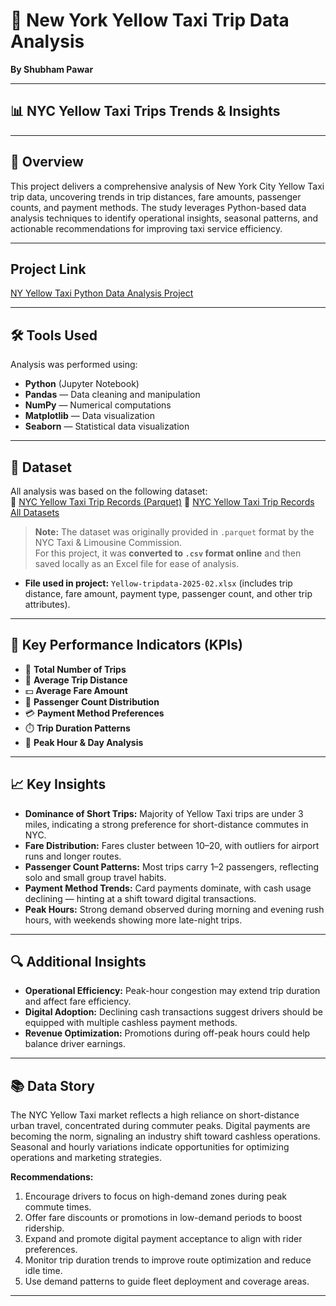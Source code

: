 # 🚕 New York Yellow Taxi Trip Data Analysis

**By Shubham Pawar**

---

## 📊 NYC Yellow Taxi Trips Trends & Insights

---

## 📌 Overview

This project delivers a comprehensive analysis of New York City Yellow Taxi trip data, uncovering trends in trip distances, fare amounts, passenger counts, and payment methods. The study leverages Python-based data analysis techniques to identify operational insights, seasonal patterns, and actionable recommendations for improving taxi service efficiency.

---

## Project Link

[NY Yellow Taxi Python Data Analysis Project](https://github.com/mjshubham21/NY_yellow_taxi_python_DA_project/blob/main/yellow_taxi_project.ipynb)

---

## 🛠️ Tools Used

Analysis was performed using:

- **Python** (Jupyter Notebook)
- **Pandas** — Data cleaning and manipulation
- **NumPy** — Numerical computations
- **Matplotlib** — Data visualization
- **Seaborn** — Statistical data visualization

---

## 📁 Dataset

All analysis was based on the following dataset:  
🔗 [NYC Yellow Taxi Trip Records (Parquet)](https://d37ci6vzurychx.cloudfront.net/trip-data/yellow_tripdata_2025-02.parquet)
🔗 [NYC Yellow Taxi Trip Records All Datasets](https://www.nyc.gov/site/tlc/about/tlc-trip-record-data.page)


> **Note:** The dataset was originally provided in `.parquet` format by the NYC Taxi & Limousine Commission.  
> For this project, it was **converted to `.csv` format online** and then saved locally as an Excel file for ease of analysis.

- **File used in project:** `Yellow-tripdata-2025-02.xlsx` (includes trip distance, fare amount, payment type, passenger count, and other trip attributes).

---

## 🎯 Key Performance Indicators (KPIs)

- 🚖 **Total Number of Trips**
- 📏 **Average Trip Distance**
- 💵 **Average Fare Amount**
- 🧍 **Passenger Count Distribution**
- 💳 **Payment Method Preferences**
- ⏱️ **Trip Duration Patterns**
- 📅 **Peak Hour & Day Analysis**

---

## 📈 Key Insights

- **Dominance of Short Trips:** Majority of Yellow Taxi trips are under 3 miles, indicating a strong preference for short-distance commutes in NYC.
- **Fare Distribution:** Fares cluster between $10–$20, with outliers for airport runs and longer routes.
- **Passenger Count Patterns:** Most trips carry 1–2 passengers, reflecting solo and small group travel habits.
- **Payment Method Trends:** Card payments dominate, with cash usage declining — hinting at a shift toward digital transactions.
- **Peak Hours:** Strong demand observed during morning and evening rush hours, with weekends showing more late-night trips.

---

## 🔍 Additional Insights

- **Operational Efficiency:** Peak-hour congestion may extend trip duration and affect fare efficiency.
- **Digital Adoption:** Declining cash transactions suggest drivers should be equipped with multiple cashless payment methods.
- **Revenue Optimization:** Promotions during off-peak hours could help balance driver earnings.

---

## 📚 Data Story

The NYC Yellow Taxi market reflects a high reliance on short-distance urban travel, concentrated during commuter peaks. Digital payments are becoming the norm, signaling an industry shift toward cashless operations. Seasonal and hourly variations indicate opportunities for optimizing operations and marketing strategies.

**Recommendations:**

1. Encourage drivers to focus on high-demand zones during peak commute times.
2. Offer fare discounts or promotions in low-demand periods to boost ridership.
3. Expand and promote digital payment acceptance to align with rider preferences.
4. Monitor trip duration trends to improve route optimization and reduce idle time.
5. Use demand patterns to guide fleet deployment and coverage areas.

---
